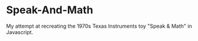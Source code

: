 # Speak-And-Math
My attempt at recreating the 1970s Texas Instruments toy "Speak &amp; Math" in Javascript.
